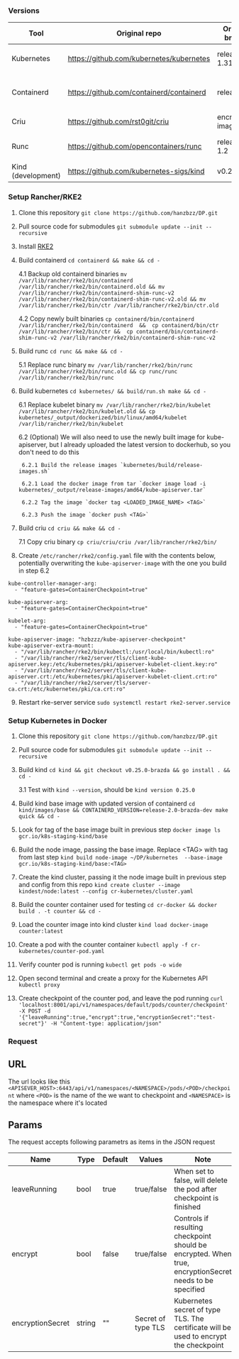 ### Versions

| Tool               | Original repo                            | Original branch  | Forked repo                            | Forked branch          |
|--------------------|------------------------------------------|------------------|----------------------------------------|------------------------|
| Kubernetes         | https://github.com/kubernetes/kubernetes | release-1.31     | https://github.com/hanzbzz/kubernetes/ | release-1.31-brazda    |
| Containerd         | https://github.com/containerd/containerd | release/2.0      | https://github.com/hanzbzz/containerd/ | release-2.0-brazda-dev |
| Criu               | https://github.com/rst0git/criu          | encrypted-images | https://github.com/hanzbzz/criu/       | encrypted-images       |
| Runc               | https://github.com/opencontainers/runc   | release-1.2      | https://github.com/hanzbzz/runc/       | release-1.2-brazda     |
| Kind (development) | https://github.com/kubernetes-sigs/kind  | v0.25.0          | https://github.com/hanzbzz/kind/       | v0.25.0-brazda         |


### Setup Rancher/RKE2
1. Clone this repository `git clone https://github.com/hanzbzz/DP.git`
2. Pull source code for submodules `git submodule update --init --recursive`
3. Install [RKE2](https://docs.rke2.io/install/quickstart)
4. Build containerd `cd containerd && make && cd -`

    4.1 Backup old containerd binaries ```mv /var/lib/rancher/rke2/bin/containerd /var/lib/rancher/rke2/bin/containerd.old && mv /var/lib/rancher/rke2/bin/containerd-shim-runc-v2 /var/lib/rancher/rke2/bin/containerd-shim-runc-v2.old && mv /var/lib/rancher/rke2/bin/ctr /var/lib/rancher/rke2/bin/ctr.old```
    
    4.2 Copy newly built binaries ```cp containerd/bin/containerd /var/lib/rancher/rke2/bin/containerd  && 
cp containerd/bin/ctr /var/lib/rancher/rke2/bin/ctr && 
cp containerd/bin/containerd-shim-runc-v2 /var/lib/rancher/rke2/bin/containerd-shim-runc-v2```
5. Build runc `cd runc && make && cd -`

    5.1 Replace runc binary `mv /var/lib/rancher/rke2/bin/runc /var/lib/rancher/rke2/bin/runc.old && cp runc/runc /var/lib/rancher/rke2/bin/runc`
6. Build kubernetes `cd kubernetes/ && build/run.sh make && cd -`

    6.1 Replace kubelet binary `mv /var/lib/rancher/rke2/bin/kubelet /var/lib/rancher/rke2/bin/kubelet.old && cp kubernetes/_output/dockerized/bin/linux/amd64/kubelet /var/lib/rancher/rke2/bin/kubelet`

    6.2 (Optional) We will also need to use the newly built image for kube-apiserver, but I already uploaded the latest version to dockerhub, so you don't need to do this

        6.2.1 Build the release images `kubernetes/build/release-images.sh`

        6.2.1 Load the docker image from tar `docker image load -i kubernetes/_output/release-images/amd64/kube-apiserver.tar`
        
        6.2.2 Tag the image `docker tag <LOADED_IMAGE_NAME> <TAG>`

        6.2.3 Push the image `docker push <TAG>`

7. Build criu `cd criu && make && cd -`

    7.1 Copy criu binary `cp criu/criu/criu /var/lib/rancher/rke2/bin/`

8. Create `/etc/rancher/rke2/config.yaml` file with the contents below, potentially overwriting the `kube-apiserver-image` with the one you build in step 6.2
```
kube-controller-manager-arg:
  - "feature-gates=ContainerCheckpoint=true"

kube-apiserver-arg:
  - "feature-gates=ContainerCheckpoint=true"

kubelet-arg:
  - "feature-gates=ContainerCheckpoint=true"

kube-apiserver-image: "hzbzzz/kube-apiserver-checkpoint"
kube-apiserver-extra-mount:
  - "/var/lib/rancher/rke2/bin/kubectl:/usr/local/bin/kubectl:ro"
  - "/var/lib/rancher/rke2/server/tls/client-kube-apiserver.key:/etc/kubernetes/pki/apiserver-kubelet-client.key:ro"
  - "/var/lib/rancher/rke2/server/tls/client-kube-apiserver.crt:/etc/kubernetes/pki/apiserver-kubelet-client.crt:ro"
  - "/var/lib/rancher/rke2/server/tls/server-ca.crt:/etc/kubernetes/pki/ca.crt:ro"
```

9. Restart rke-server service `sudo systemctl restart rke2-server.service`


### Setup Kubernetes in Docker

1. Clone this repository `git clone https://github.com/hanzbzz/DP.git`
2. Pull source code for submodules `git submodule update --init --recursive`
3. Build kind `cd kind && git checkout v0.25.0-brazda && go install . && cd -`

    3.1 Test with `kind --version`, should be `kind version 0.25.0`
4. Build kind base image with updated version of containerd `cd kind/images/base && CONTAINERD_VERSION=release-2.0-brazda-dev make quick && cd -`
5. Look for tag of the base image built in previous step `docker image ls gcr.io/k8s-staging-kind/base`
6. Build the node image, passing the base image. Replace \<TAG\> with tag from last step `kind build node-image ~/DP/kubernetes  --base-image gcr.io/k8s-staging-kind/base:<TAG>`
7. Create the kind cluster, passing it the node image built in previous step and config from this repo `kind create cluster --image kindest/node:latest --config cr-kubernetes/cluster.yaml`
8. Build the counter container used for testing `cd cr-docker && docker build . -t counter && cd -`
9. Load the counter image into kind cluster `kind load docker-image counter:latest`
10. Create a pod with the counter container `kubectl apply -f cr-kubernetes/counter-pod.yaml`
11. Verify counter pod is running `kubectl get pods -o wide`
12. Open second terminal and create a proxy for the Kubernetes API `kubectl proxy`
13. Create checkpoint of the counter pod, and leave the pod running `curl 'localhost:8001/api/v1/namespaces/default/pods/counter/checkpoint' -X POST -d '{"leaveRunning":true,"encrypt":true,"encryptionSecret":"test-secret"}' -H "Content-type: application/json"`

### Request

## URL

The url looks like this `<APISEVER_HOST>:6443/api/v1/namespaces/<NAMESPACE>/pods/<POD>/checkpoint`
where `<POD>` is the name of the we want to checkpoint and `<NAMESPACE>` is the namespace where it's located

## Params

The request accepts following parametrs as items in the JSON request

| Name             | Type   | Default | Values             | Note                                                                                                    |
|------------------|--------|---------|--------------------|---------------------------------------------------------------------------------------------------------|
| leaveRunning     | bool   | true    | true/false         | When set to false, will delete the pod after checkpoint is finished                                     |
| encrypt          | bool   | false   | true/false         | Controls if resulting checkpoint should be encrypted. When true, encryptionSecret needs to be specified |
| encryptionSecret | string | ""      | Secret of type TLS | Kubernetes secret of type TLS. The certificate will be used to encrypt the checkpoint                   |